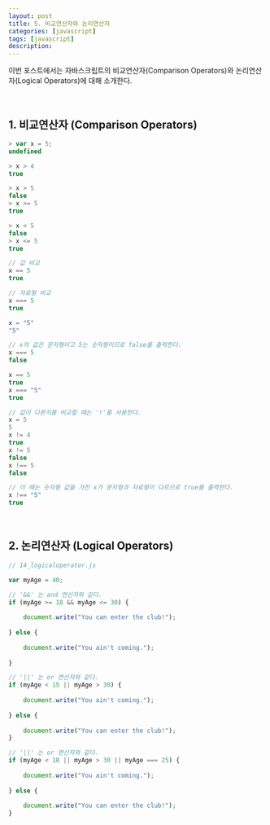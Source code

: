 ```yaml
---
layout: post
title: 5. 비교연산자와 논리연산자
categories: [javascript]
tags: [javascript]
description: 
---
```


이번 포스트에서는 자바스크립트의 비교연산자(Comparison Operators)와 논리연산자(Logical Operators)에 대해 소개한다.

<br>

## 1. 비교연산자 (Comparison Operators)


```js
> var x = 5;
undefined

> x > 4
true

> x > 5
false
> x >= 5
true

> x < 5
false
> x <= 5
true

// 값 비교
x == 5
true

// 자료형 비교 
x === 5
true

x = "5"
"5"

// x의 값은 문자형이고 5는 숫자형이므로 false를 출력한다.
x === 5
false

x == 5
true
x === "5"
true

// 값이 다른지를 비교할 때는 '!'를 사용한다.
x = 5
5
x != 4
true
x != 5
false
x !== 5
false

// 이 때는 숫자형 값을 가진 x가 문자형과 자료형이 다르므로 true를 출력한다.
x !== "5"
true
```

<br>

## 2. 논리연산자 (Logical Operators)

```js
// 14_logicaloperator.js

var myAge = 40;

// '&&' 는 and 연산자와 같다.
if (myAge >= 18 && myAge <= 30) {
    
    document.write("You can enter the club!");
    
} else {
    
    document.write("You ain't coming.");
    
}

// '||' 는 or 연산자와 같다.
if (myAge < 15 || myAge > 30) {
    
    document.write("You ain't coming.");
    
} else {
    
    document.write("You can enter the club!");  
}

// '||' 는 or 연산자와 같다.
if (myAge < 18 || myAge > 30 || myAge === 25) {
    
    document.write("You ain't coming.");
    
} else {
    
    document.write("You can enter the club!");  
}
```

<br>
